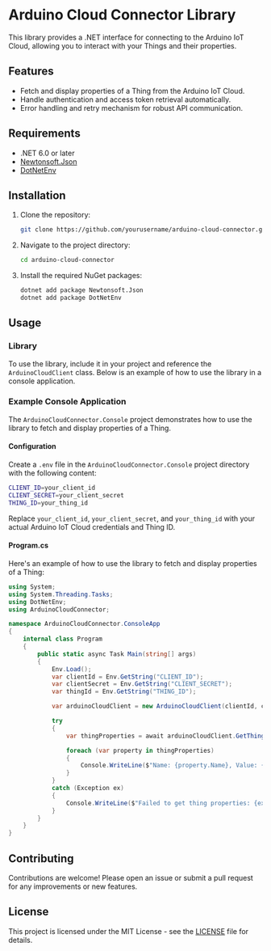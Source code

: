 # Arduino Cloud Connector Library

This library provides a .NET interface for connecting to the Arduino IoT Cloud, allowing you to interact with your Things and their properties.

## Features

- Fetch and display properties of a Thing from the Arduino IoT Cloud.
- Handle authentication and access token retrieval automatically.
- Error handling and retry mechanism for robust API communication.

## Requirements

- .NET 6.0 or later
- [Newtonsoft.Json](https://www.nuget.org/packages/Newtonsoft.Json/)
- [DotNetEnv](https://www.nuget.org/packages/DotNetEnv/)

## Installation

1. Clone the repository:

    ```sh
    git clone https://github.com/yourusername/arduino-cloud-connector.git
    ```

2. Navigate to the project directory:

    ```sh
    cd arduino-cloud-connector
    ```

3. Install the required NuGet packages:

    ```sh
    dotnet add package Newtonsoft.Json
    dotnet add package DotNetEnv
    ```

## Usage

### Library

To use the library, include it in your project and reference the `ArduinoCloudClient` class. Below is an example of how to use the library in a console application.

### Example Console Application

The `ArduinoCloudConnector.Console` project demonstrates how to use the library to fetch and display properties of a Thing.

#### Configuration

Create a `.env` file in the `ArduinoCloudConnector.Console` project directory with the following content:
```sh
CLIENT_ID=your_client_id
CLIENT_SECRET=your_client_secret
THING_ID=your_thing_id
```
Replace `your_client_id`, `your_client_secret`, and `your_thing_id` with your actual Arduino IoT Cloud credentials and Thing ID.

#### Program.cs

Here's an example of how to use the library to fetch and display properties of a Thing:

```csharp
using System;
using System.Threading.Tasks;
using DotNetEnv;
using ArduinoCloudConnector;

namespace ArduinoCloudConnector.ConsoleApp
{
    internal class Program
    {
        public static async Task Main(string[] args)
        {
            Env.Load();
            var clientId = Env.GetString("CLIENT_ID");
            var clientSecret = Env.GetString("CLIENT_SECRET");
            var thingId = Env.GetString("THING_ID");

            var arduinoCloudClient = new ArduinoCloudClient(clientId, clientSecret);

            try
            {
                var thingProperties = await arduinoCloudClient.GetThingPropertiesAsync(thingId);

                foreach (var property in thingProperties)
                {
                    Console.WriteLine($"Name: {property.Name}, Value: {property.LastValue}, Type: {property.Type}, Updated At: {property.ValueUpdatedAt}");
                }
            }
            catch (Exception ex)
            {
                Console.WriteLine($"Failed to get thing properties: {ex.Message}");
            }
        }
    }
}
```

## Contributing

Contributions are welcome! Please open an issue or submit a pull request for any improvements or new features.

## License

This project is licensed under the MIT License - see the [LICENSE](LICENSE) file for details.

